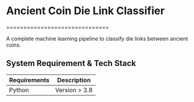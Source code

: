 # Ancient Coin Die Link Classifier
==============================

A complete machine learning pipeline to classify die links between ancient coins.

## System Requirement & Tech Stack

| Requirements | Description  |
| ------------ | ------------ |
| Python       | Version > 3.8 |

